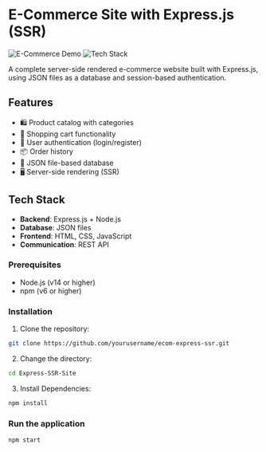 # E-Commerce Site with Express.js (SSR)

![E-Commerce Demo](https://img.shields.io/badge/status-active-brightgreen) 
![Tech Stack](https://img.shields.io/badge/tech-Express.js-orange)

A complete server-side rendered e-commerce website built with Express.js, using JSON files as a database and session-based authentication.

## Features

- 🛍️ Product catalog with categories
- 🛒 Shopping cart functionality
- 🔐 User authentication (login/register)
- 📦 Order history
- 📁 JSON file-based database
- 🖥️ Server-side rendering (SSR)

## Tech Stack

- **Backend**: Express.js + Node.js
- **Database**: JSON files
- **Frontend**: HTML, CSS, JavaScript
- **Communication**: REST API

### Prerequisites

- Node.js (v14 or higher)
- npm (v6 or higher)

### Installation

1. Clone the repository:
```bash
git clone https://github.com/yourusername/ecom-express-ssr.git
```

2. Change the directory:
```bash
cd Express-SSR-Site
```

3. Install Dependencies:
```bash
npm install
```

### Run the application
```bash
npm start
```